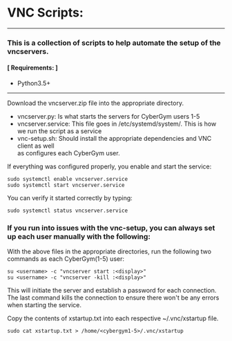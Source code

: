 # VNC Scripts:   

---   
### This is a collection of scripts to help automate the setup of the vncservers.

#### [ Requirements: ]
  - Python3.5+
---

Download the vncserver.zip file into the appropriate directory. 
 - vncserver.py: Is what starts the servers for CyberGym users 1-5
 - vncserver.service: This file goes in /etc/systemd/system/. This is how we run
      the script as a service
 - vnc-setup.sh: Should install the appropriate dependencies and VNC client as well   
    as configures each CyberGym user.
    
 If everything was configured properly, you enable and start the service:
 ```
 sudo systemctl enable vncserver.service
 sudo systemctl start vncserver.service
 ```
 You can verify it started correctly by typing:
 ```
 sudo systemctl status vncserver.service
 ```
 
 
### If you run into issues with the vnc-setup, you can always set up each user manually with the following:

With the above files in the appropriate directories, run the following two  
commands as each CyberGym(1-5) user:   
```
su <username> -c "vncserver start :<display>"
su <username> -c "vncserver -kill :<display>"
```   
This will initiate the server and establish a password for each connection. The last command
kills the connection to ensure there won't be any errors when starting the service.   

Copy the contents of xstartup.txt into each respective ~/.vnc/xstartup file.
```
sudo cat xstartup.txt > /home/<cybergym1-5>/.vnc/xstartup
```   
